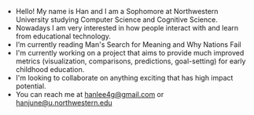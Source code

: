 - Hello! My name is Han and I am a Sophomore at Northwestern University studying Computer Science and Cognitive Science.
- Nowadays I am very interested in how people interact with and learn from educational technology.
- I’m currently reading Man's Search for Meaning and Why Nations Fail
- I'm currently working on a project that aims to provide much improved metrics (visualization, comparisons, predictions, goal-setting) for early childhood education.
- I'm looking to collaborate on anything exciting that has high impact potential.
- You can reach me at hanlee4g@gmail.com or hanjune@u.northwestern.edu

<!---
hanlee4g/hanlee4g is a ✨ special ✨ repository because its `README.md` (this file) appears on your GitHub profile.
You can click the Preview link to take a look at your changes.
--->
